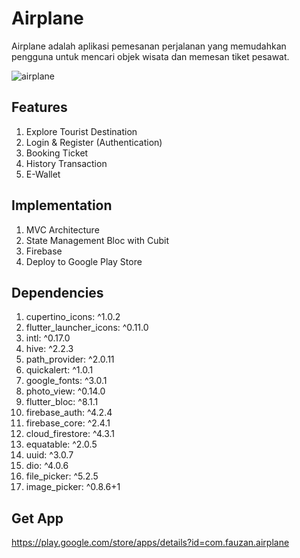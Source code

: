 # Airplane

Airplane adalah aplikasi pemesanan perjalanan yang memudahkan pengguna untuk mencari objek wisata dan memesan tiket pesawat.

![airplane](https://user-images.githubusercontent.com/74108522/215240349-c7099657-ebfa-4d2e-8040-353a0c7eb138.png)

## Features

1. Explore Tourist Destination
2. Login & Register (Authentication)
3. Booking Ticket
4. History Transaction
5. E-Wallet

## Implementation

1. MVC Architecture
2. State Management Bloc with Cubit
3. Firebase
4. Deploy to Google Play Store

## Dependencies

1.	cupertino_icons: ^1.0.2
2.	flutter_launcher_icons: ^0.11.0
3.	intl: ^0.17.0
4.	hive: ^2.2.3
5.	path_provider: ^2.0.11
6.	quickalert: ^1.0.1
7.	google_fonts: ^3.0.1
8.	photo_view: ^0.14.0
9.	flutter_bloc: ^8.1.1
10.	firebase_auth: ^4.2.4
11.	firebase_core: ^2.4.1
12.	cloud_firestore: ^4.3.1
13.	equatable: ^2.0.5
14.	uuid: ^3.0.7
15.	dio: ^4.0.6
16.	file_picker: ^5.2.5
17.	image_picker: ^0.8.6+1

## Get App

https://play.google.com/store/apps/details?id=com.fauzan.airplane
